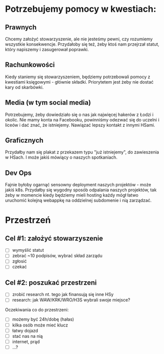 # Potrzebujemy pomocy w kwestiach:

## Prawnych

Chcemy założyć stowarzyszenie, ale nie jesteśmy pewni, czy rozumiemy wszystkie
konsekwencje. Przydałoby się też, żeby ktoś nam przejrzał statut, który
napiszemy i zasugerował poprawki.

## Rachunkowości

Kiedy staniemy się stowarzyszeniem, będziemy potrzebowali pomocy z kwestiami
księgowymi - głównie składki. Priorytetem jest żeby nie dostać kary od
skarbówki.

## Media (w tym social media)

Potrzebujemy, żeby dowiedziało się o nas jak najwięcej hakerów z Łodzi
i okolic. Nie mamy konta na Facebooku, powinniśmy odezwać się do uczelni
i liceów i dać znać, że istniejemy. Nawiązać lepszy kontakt z innymi HSami.

## Graficznych

Przydałby nam się plakat z przekazem typu "już istniejemy", do
zawieszenia w HSach. I może jakiś mówiący o naszych spotkaniach.

## Dev Ops

Fajnie byłoby ogarnąć sensowny deployment naszych projektów - może jakiś
k8s. Przydałby się wygodny sposób odpalania naszych projektów, tak żeby w
momencie kiedy będziemy mieli hosting każdy mógł łatwo uruchomić kolejną
webappkę na oddzielnej subdomenie i nią zarządzać.

# Przestrzeń

## Cel #1: założyć stowarzyszenie

- [ ] wymyślić statut
- [ ] zebrać ~10 podpisów, wybrać skład zarządu
- [ ] zgłosić
- [ ] czekać

## Cel #2: poszukać przestrzeni

- [ ] zrobić research nt. tego jak finansują się inne HSy
- [ ] research: jak WAW/KRK/WRO/H3S wybrali swoje miejsce?

Oczekiwania co do przestrzeni:

- [ ] możemy być 24h/dobę (hałas)
- [ ] kilka osób może mieć klucz
- [ ] łatwy dojazd
- [ ] stać nas na nią
- [ ] internet, prąd
- [ ] ...?

